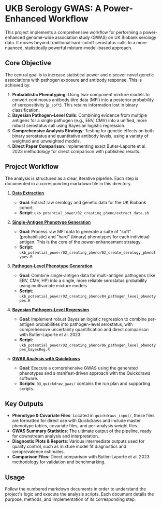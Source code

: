 # UKB Serology GWAS: A Power-Enhanced Workflow

This project implements a comprehensive workflow for performing a power-enhanced genome-wide association study (GWAS) on UK Biobank serology data. It moves beyond traditional hard-cutoff serostatus calls to a more nuanced, statistically powerful mixture-model-based approach.

## Core Objective

The central goal is to increase statistical power and discover novel genetic associations with pathogen exposure and antibody response. This is achieved by:

1.  **Probabilistic Phenotyping**: Using two-component mixture models to convert continuous antibody titre data (MFI) into a posterior probability of seropositivity (`p_soft`). This retains information lost in binary classification.
2.  **Bayesian Pathogen-Level Calls**: Combining evidence from multiple antigens for a single pathogen (e.g., EBV, CMV) into a unified, more robust serostatus call using Bayesian logistic regression.
3.  **Comprehensive Analysis Strategy**: Testing for genetic effects on both binary serostatus and quantitative antibody levels, using a variety of weighted and unweighted models.
4.  **Direct Paper Comparison**: Implementing exact Butler-Laporte et al. 2023 methodology for direct comparison with published results.

## Project Workflow

The analysis is structured as a clear, iterative pipeline. Each step is documented in a corresponding markdown file in this directory.

1.  **[Data Extraction](./01_DATA_EXTRACTION.md)**
    *   **Goal**: Extract raw serology and genetic data for the UK Biobank cohort.
    *   **Script**: `ukb_potential_power/02_creating_pheno/extract_data.sh`

2.  **[Single-Antigen Phenotype Generation](./02_PHENOTYPE_GENERATION.md)**
    *   **Goal**: Process raw MFI data to generate a suite of "soft" (probabilistic) and "hard" (binary) phenotypes for each individual antigen. This is the core of the power-enhancement strategy.
    *   **Script**: `ukb_potential_power/02_creating_pheno/02_create_serology_phenotypes.R`

3.  **[Pathogen-Level Phenotype Generation](./03_PATHOGEN_LEVEL_PHENOTYPES.md)**
    *   **Goal**: Combine single-antigen data for multi-antigen pathogens (like EBV, CMV, HP) into a single, more reliable serostatus probability using multivariate mixture models.
    *   **Script**: `ukb_potential_power/02_creating_pheno/04_pathogen_level_phenotypes.R`

4.  **[Bayesian Pathogen-Level Regression](./06_PATHOGEN_BAYESIAN_REGRESSION.md)**
    *   **Goal**: Implement robust Bayesian logistic regression to combine per-antigen probabilities into pathogen-level serostatus, with comprehensive uncertainty quantification and direct comparison with Butler-Laporte et al. 2023.
    *   **Script**: `ukb_potential_power/02_creating_pheno/06_pathogen_level_phenotypes_bayesReg.R`

5.  **[GWAS Analysis with Quickdraws](./04_GWAS_ANALYSIS.md)**
    *   **Goal**: Execute a comprehensive GWAS using the generated phenotypes and a manifest-driven approach with the Quickdraws software.
    *   **Scripts**: `03_quickdraw_gwas/` contains the run plan and supporting scripts.

## Key Outputs

-   **Phenotype & Covariate Files**: Located in `quickdraws_input/`, these files are formatted for direct use with Quickdraws and include master phenotype tables, covariate files, and per-analysis weight files.
-   **GWAS Summary Statistics**: The ultimate output of the pipeline, ready for downstream analysis and interpretation.
-   **Diagnostic Plots & Reports**: Various intermediate outputs used for quality control, such as mixture model fit diagnostics and seroprevalence estimates.
-   **Comparison Files**: Direct comparison with Butler-Laporte et al. 2023 methodology for validation and benchmarking.

## Usage

Follow the numbered markdown documents in order to understand the project's logic and execute the analysis scripts. Each document details the purpose, methods, and implementation of its corresponding step. 